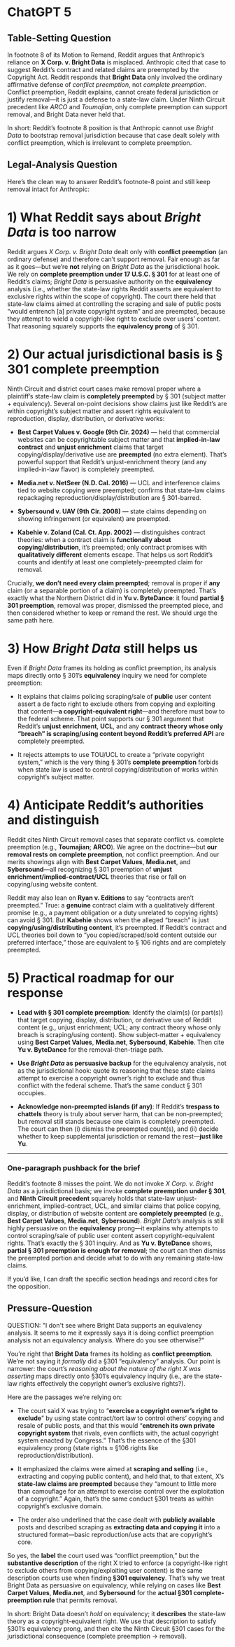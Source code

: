# ChatGPT 5

## Table-Setting Question

In footnote 8 of its Motion to Remand, Reddit argues that Anthropic’s reliance on **X Corp. v. Bright Data** is misplaced. Anthropic cited that case to suggest Reddit’s contract and related claims are preempted by the Copyright Act. Reddit responds that **Bright Data** only involved the ordinary affirmative defense of *conflict preemption*, not *complete preemption*. Conflict preemption, Reddit explains, cannot create federal jurisdiction or justify removal—it is just a defense to a state-law claim. Under Ninth Circuit precedent like *ARCO* and *Toumajian*, only complete preemption can support removal, and Bright Data never held that.

In short: Reddit’s footnote 8 position is that Anthropic cannot use *Bright Data* to bootstrap removal jurisdiction because that case dealt solely with conflict preemption, which is irrelevant to complete preemption.

## Legal-Analysis Question

Here’s the clean way to answer Reddit’s footnote-8 point and still keep removal intact for Anthropic:

# 1) What Reddit says about *Bright Data* is too narrow

Reddit argues *X Corp. v. Bright Data* dealt only with **conflict preemption** (an ordinary defense) and therefore can’t support removal. Fair enough as far as it goes—but we’re **not** relying on *Bright Data* as the jurisdictional hook. We rely on **complete preemption under 17 U.S.C. § 301** for at least one of Reddit’s claims; *Bright Data* is persuasive authority on the **equivalency** analysis (i.e., whether the state-law rights Reddit asserts are equivalent to exclusive rights within the scope of copyright). The court there held that state-law claims aimed at controlling the scraping and sale of public posts “would entrench [a] private copyright system” and are preempted, because they attempt to wield a copyright-like right to exclude over users’ content. That reasoning squarely supports the **equivalency prong** of § 301.

# 2) Our actual jurisdictional basis is § 301 complete preemption

Ninth Circuit and district court cases make removal proper where a plaintiff’s state-law claim is **completely preempted** by § 301 (subject matter + equivalency). Several on-point decisions show claims just like Reddit’s are within copyright’s subject matter and assert rights equivalent to reproduction, display, distribution, or derivative works:

* **Best Carpet Values v. Google (9th Cir. 2024)** — held that commercial websites can be copyrightable subject matter and that **implied-in-law contract** and **unjust enrichment** claims that target copying/display/derivative use are **preempted** (no extra element). That’s powerful support that Reddit’s unjust-enrichment theory (and any implied-in-law flavor) is completely preempted.

* **Media.net v. NetSeer (N.D. Cal. 2016)** — UCL and interference claims tied to website copying were preempted; confirms that state-law claims repackaging reproduction/display/distribution are § 301-barred.

* **Sybersound v. UAV (9th Cir. 2008)** — state claims depending on showing infringement (or equivalent) are preempted.

* **Kabehie v. Zoland (Cal. Ct. App. 2002)** — distinguishes contract theories: when a contract claim is **functionally about copying/distribution**, it’s preempted; only contract promises with **qualitatively different** elements escape. That helps us sort Reddit’s counts and identify at least one completely-preempted claim for removal.

Crucially, **we don’t need every claim preempted**; removal is proper if **any** claim (or a separable portion of a claim) is completely preempted. That’s exactly what the Northern District did in **Yu v. ByteDance**: it found **partial § 301 preemption**, removal was proper, dismissed the preempted piece, and then considered whether to keep or remand the rest. We should urge the same path here.

# 3) How *Bright Data* still helps us

Even if *Bright Data* frames its holding as conflict preemption, its analysis maps directly onto § 301’s **equivalency** inquiry we need for complete preemption:

* It explains that claims policing scraping/sale of **public** user content assert a de facto right to exclude others from copying and exploiting that content—**a copyright-equivalent right**—and therefore must bow to the federal scheme. That point supports our § 301 argument that Reddit’s **unjust enrichment**, **UCL**, and any **contract theory whose only “breach” is scraping/using content beyond Reddit’s preferred API** are completely preempted.

* It rejects attempts to use TOU/UCL to create a “private copyright system,” which is the very thing § 301’s **complete preemption** forbids when state law is used to control copying/distribution of works within copyright’s subject matter.

# 4) Anticipate Reddit’s authorities and distinguish

Reddit cites Ninth Circuit removal cases that separate conflict vs. complete preemption (e.g., **Toumajian**; **ARCO**). We agree on the doctrine—but **our removal rests on complete preemption**, not conflict preemption. And our merits showings align with **Best Carpet Values**, **Media.net**, and **Sybersound**—all recognizing § 301 preemption of **unjust enrichment/implied-contract/UCL** theories that rise or fall on copying/using website content.

Reddit may also lean on **Ryan v. Editions** to say “contracts aren’t preempted.” True: a **genuine** contract claim with a qualitatively different promise (e.g., a payment obligation or a duty unrelated to copying rights) can avoid § 301. But **Kabehie** shows when the alleged “breach” is just **copying/using/distributing content**, it’s preempted. If Reddit’s contract and UCL theories boil down to “you copied/scraped/sold content outside our preferred interface,” those are equivalent to § 106 rights and are completely preempted.

# 5) Practical roadmap for our response

* **Lead with § 301 complete preemption**: Identify the claim(s) (or part(s)) that target copying, display, distribution, or derivative use of Reddit content (e.g., unjust enrichment; UCL; any contract theory whose only breach is scraping/using content). Show subject-matter + equivalency using **Best Carpet Values**, **Media.net**, **Sybersound**, **Kabehie**. Then cite **Yu v. ByteDance** for the removal-then-triage path.

* **Use *Bright Data* as persuasive backup** for the equivalency analysis, not as the jurisdictional hook: quote its reasoning that these state claims attempt to exercise a copyright owner’s right to exclude and thus conflict with the federal scheme. That’s the same conduct § 301 occupies.

* **Acknowledge non-preempted islands (if any)**: If Reddit’s **trespass to chattels** theory is truly about server harm, that can be non-preempted; but removal still stands because one claim is completely preempted. The court can then (i) dismiss the preempted count(s), and (ii) decide whether to keep supplemental jurisdiction or remand the rest—**just like Yu**.

---

### One-paragraph pushback for the brief

Reddit’s footnote 8 misses the point. We do not invoke *X Corp. v. Bright Data* as a jurisdictional basis; we invoke **complete preemption under § 301**, and **Ninth Circuit precedent** squarely holds that state-law unjust-enrichment, implied-contract, UCL, and similar claims that police copying, display, or distribution of website content are **completely preempted** (e.g., **Best Carpet Values**, **Media.net**, **Sybersound**). *Bright Data*’s analysis is still highly persuasive on the **equivalency** prong—it explains why attempts to control scraping/sale of public user content assert copyright-equivalent rights. That’s exactly the § 301 inquiry. And as **Yu v. ByteDance** shows, **partial § 301 preemption is enough for removal**; the court can then dismiss the preempted portion and decide what to do with any remaining state-law claims.

If you’d like, I can draft the specific section headings and record cites for the opposition.

## Pressure-Question 

QUESTION: "I don't see where Bright Data supports an equivalency analysis. It seems to me it expressly says it is doing conflict preemption analysis not an equivalency analysis. Where do you see otherwise?"

You’re right that **Bright Data** frames its holding as **conflict preemption**. We’re not saying it *formally* did a §301 “equivalency” analysis. Our point is narrower: the court’s *reasoning about the nature of the right X was asserting* maps directly onto §301’s equivalency inquiry (i.e., are the state-law rights effectively the copyright owner’s exclusive rights?).

Here are the passages we’re relying on:

* The court said X was trying to “**exercise a copyright owner’s right to exclude**” by using state contract/tort law to control others’ copying and resale of public posts, and that this would “**entrench its own private copyright system** that rivals, even conflicts with, the actual copyright system enacted by Congress.” That’s the essence of the §301 equivalency prong (state rights ≈ §106 rights like reproduction/distribution).

* It emphasized the claims were aimed at **scraping and selling** (i.e., extracting and copying public content), and held that, to that extent, X’s **state-law claims are preempted** because they “amount to little more than camouflage for an attempt to exercise control over the exploitation of a copyright.” Again, that’s the same conduct §301 treats as within copyright’s exclusive domain.

* The order also underlined that the case dealt with **publicly available** posts and described scraping as **extracting data and copying it** into a structured format—basic reproduction/use acts that are copyright’s core.

So yes, the **label** the court used was “conflict preemption,” but the **substantive description** of the right X tried to enforce (a copyright-like right to exclude others from copying/exploiting user content) is the same description courts use when finding **§301 equivalency**. That’s why we treat Bright Data as persuasive on equivalency, while relying on cases like **Best Carpet Values**, **Media.net**, and **Sybersound** for the **actual §301 complete-preemption rule** that permits removal.

In short: Bright Data doesn’t *hold* on equivalency; it **describes** the state-law theory as a copyright-equivalent right. We use that description to satisfy §301’s equivalency prong, and then cite the Ninth Circuit §301 cases for the jurisdictional consequence (complete preemption → removal).
